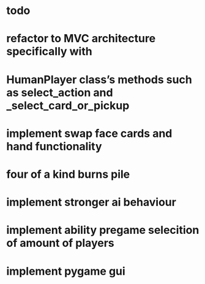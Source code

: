 # todo

# refactor to MVC architecture specifically with
# HumanPlayer class’s methods such as select_action and _select_card_or_pickup

# implement swap face cards and hand functionality
# four of a kind burns pile 

# implement stronger ai behaviour
# implement ability pregame selecition of amount of players

# implement pygame gui